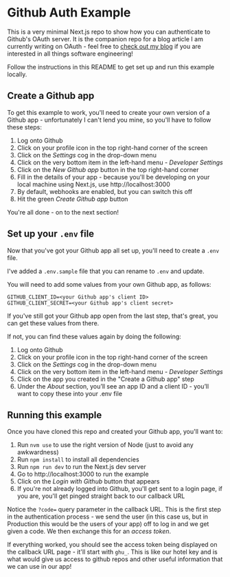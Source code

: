# Github Auth Example

This is a very minimal Next.js repo to show how you can authenticate to Github's OAuth server. It is the companion repo for a blog article I am currently writing on OAuth - feel free to [check out my blog](https://www.danaciocan.com) if you are interested in all things software engineering!

Follow the instructions in this README to get set up and run this example locally.

## Create a Github app

To get this example to work, you'll need to create your own version of a Github app - unfortunately I can't lend you mine, so you'll have to follow these steps:

1. Log onto Github
1. Click on your profile icon in the top right-hand corner of the screen
1. Click on the _Settings_ cog in the drop-down menu
1. Click on the very bottom item in the left-hand menu - _Developer Settings_
1. Click on the _New Github app_ button in the top right-hand corner
1. Fill in the details of your app - because you'll be developing on your local machine using Next.js, use http://localhost:3000
1. By default, webhooks are enabled, but you can switch this off
1. Hit the green _Create Github app_ button

You're all done - on to the next section!

## Set up your `.env` file

Now that you've got your Github app all set up, you'll need to create a `.env` file.

I've added a `.env.sample` file that you can rename to `.env` and update. 

You will need to add some values from your own Github app, as follows:

```
GITHUB_CLIENT_ID=<your Github app's client ID>
GITHUB_CLIENT_SECRET=<your Github app's client secret>
```

If you've still got your Github app open from the last step, that's great, you can get these values from there.

If not, you can find these values again by doing the following:

1. Log onto Github
1. Click on your profile icon in the top right-hand corner of the screen
1. Click on the _Settings_ cog in the drop-down menu
1. Click on the very bottom item in the left-hand menu - _Developer Settings_
1. Click on the app you created in the "Create a Github app" step
1. Under the _About_ section, you’ll see an app ID and a client ID - you’ll want to copy these into your .env file

## Running this example

Once you have cloned this repo and created your Github app, you'll want to:

1. Run `nvm use` to use the right version of Node (just to avoid any awkwardness)
1. Run `npm install` to install all dependencies
1. Run `npm run dev` to run the Next.js dev server
1. Go to http://localhost:3000 to run the example
1. Click on the _Login with Github_ button that appears
1. If you're not already logged into Github, you'll get sent to a login page, if you are, you'll get pinged straight back to our callback URL

Notice the `?code=` query parameter in the callback URL. This is the first step in the authentication process - we send the user (in this case us, but in Production this would be the users of your app) off to log in and we get given a code. We then exchange this for an _access token_.

If everything worked, you should see the access token being displayed on the callback URL page - it'll start with `ghu_`. This is like our hotel key and is what would give us access to github repos and other useful information that we can use in our app!